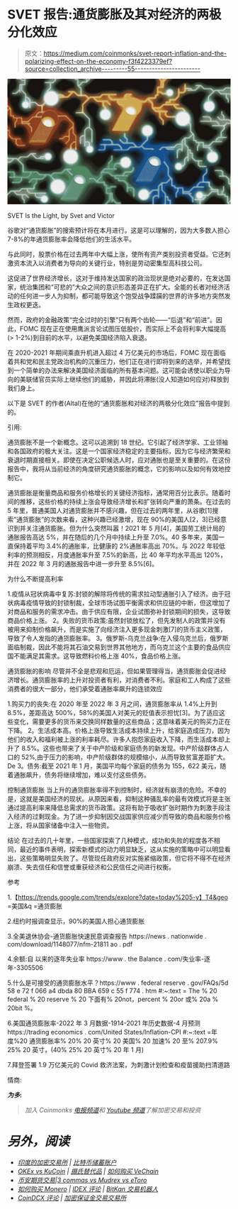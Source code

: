 # SVET 报告:通货膨胀及其对经济的两极分化效应

> 原文：<https://medium.com/coinmonks/svet-report-inflation-and-the-polarizing-effect-on-the-economy-f3f4223379ef?source=collection_archive---------55----------------------->

![](img/9e97240309bf0af8d96f0d4c0c09a6b8.png)

SVET Is the Light, by Svet and Victor

谷歌对“通货膨胀”的搜索预计将在本月进行。这是可以理解的，因为大多数人担心 7-8%的年通货膨胀率会降低他们的生活水平。

与此同时，股票价格在过去两年中大幅上涨，使所有资产类别投资者受益。它还刺激资本流入以消费者为导向的关键行业，特别是劳动密集型高科技公司。

这促进了世界经济增长，这对于维持发达国家的政治现状是绝对必要的，在发达国家，统治集团和“可悲的”大众之间的意识形态差异正在扩大。全能的长者对经济活动的任何进一步人为抑制，都可能导致这个饱受战争蹂躏的世界的许多地方突然发生政权更迭。

然而，政府的金融政策“完全过时的引擎”只有两个齿轮——“后退”和“前进”。因此，FOMC 现在正在使用鹰派言论试图压低股价，而实际上不会将利率大幅提高(> 1-2%)到目前的水平，以避免美国经济陷入衰退。

在 2020-2021 年期间乘直升机进入超过 4 万亿美元的市场后，FOMC 现在面临着共和党和民主党政治机构的沉重压力，他们正在进行即将到来的选举，并希望找到一个简单的办法来解决美国经济面临的所有基本问题。这可能会诱使以职业为导向的美联储官员实际上继续他们的威胁，并因此将滞胀(没人知道如何应对)释放到我们身上。

以下是 SVET 的作者(Altal)在他的“通货膨胀和对经济的两极分化效应”报告中提到的。

引用:

通货膨胀不是一个新概念。这可以追溯到 18 世纪。它引起了经济学家、工业领袖和各国政府的极大关注。这是一个国家经济稳定的主要指标，因为它与经济繁荣和衰退时期直接相关。即使在决定公职候选人时，应对通胀也是至关重要的。在这份报告中，我将从当前经济的角度研究通货膨胀的概念，它的影响以及如何有效地控制它。

通货膨胀是衡量商品和服务价格增长的关键经济指标，通常用百分比表示。随着时间的推移，这些价格的持续上涨会导致经济增长和扩张转向严重的萧条。在过去的 5 年里，普通美国人对通货膨胀并不感兴趣，但在过去的两年里，从谷歌[1]搜索“通货膨胀”的次数来看，这种兴趣已经激增，现在 90%的美国人[2，3]已经意识到并关注通货膨胀。但为什么突然叫嚣！2021 年 5 月[4]，美国劳工统计局的通胀报告高达 5%，并在随后的几个月中持续上升至 7.0%。40 多年来，美国一直保持着平均 3.4%的通胀率，比健康的 2%通胀率高出 70%。与 2022 年较低利率的预测相反，月度通胀率升至 7.5%的新高，比 40 年平均水平高出 120%，并在 2022 年 3 月的通胀报告中进一步升至 8.5%[6]。

为什么不断提高利率

1.疫情从冠状病毒中复苏:封锁的解除将传统的需求拉动型通胀引入了经济。由于冠状病毒疫情导致的封锁制裁，全球市场试图平衡需求和供应链的中断，但这增加了对商品和服务的需求冲击。由于供应有限，企业试图弥补封锁期间的损失，这导致商品价格上涨。
2。失败的货币政策:虽然封锁放松了，但先发制人的政策并没有被用来抑制价格飙升，而是实施了向经济注入更多现金刺激[7]的货币主义政策，导致了令人发指的通货膨胀率。
3。俄罗斯-乌克兰战争:在入侵乌克兰后，俄罗斯面临制裁，因此不能将其石油交易到世界其他地方，而乌克兰这个主要的食品供应国不能满足其需求。这导致燃料价格上涨 40%，食品价格上涨。

通货膨胀的影响
尽管并不全是悲观和厄运，但如果管理得当，通货膨胀会促进经济增长。通货膨胀率的上升对投资者有利，对消费者不利。家庭和工人构成了这些消费者的很大一部分，他们承受着通胀率飙升的连锁效应

1.购买力的丧失:在 2020 年至 2022 年 3 月之间，通货膨胀率从 1.4%上升到 8.5%，差距高达 500%，58%的美国人对美元的贬值表示担忧[3]。为了适应这些变化，需要更多的货币来交换同样数量的这些商品；这意味着美元的购买力正在下降。
2。生活成本高。价格上涨导致生活成本持续上升，给家庭造成压力，因为他们的收入和福利被上涨的利率耗尽。许多人抱怨家庭收入下降，而生活成本却上升了 8.5%。这些也带来了关于中产阶级和家庭债务的新发现。中产阶级群体占人口的 52%,由于压力的影响，中产阶级群体的规模缩小，从而导致贫富差距扩大。De
3。债务:截至 2021 年 1 月，美国平均每个家庭的债务为 155，622 美元，随着通胀飙升，债务将继续增加，难以支付这些债务。

控制通货膨胀
当上升的通货膨胀率得不到控制时，经济就有崩溃的危险。不幸的是，这就是美国经济的现状。从原因来看，抑制这种骚乱率的最有效模式将是主张通过提高利率来降低总需求的货币政策。这将有助于吸收扩张时期作为刺激手段注入经济的过剩现金。为了进一步抑制因交战国家供应减少而导致的商品和服务价格上涨，将从国家储备中注入一些物资。

结论
在过去的几十年里，一些国家探索了几种模式，成功和失败的程度各不相同，最近的事件表明，探索新模式的动力明显缺乏，这从实施的策略中可以明显看出，这些策略明显失败了。尽管现任政府反对实施紧缩政策，但它将不得不在经济崩溃、失去信任和信誉或重获经济和公民信任之间进行权衡。

参考

1.【https://trends.google.com/trends/explore?date=today%205-y】T4&geo =美国&q =通货膨胀

2.纽约时报调查显示，90%的美国人担心通货膨胀

3.全美退休协会-通货膨胀快速民意调查报告
https://news . nationwide . com/download/1148077/nfm-21811 ao . pdf

4.余额:自
以来的逐年失业率 https://www . the Balance . com/失业率-逐年-3305506

5.什么是可接受的通货膨胀水平？https://www . federal reserve . gov/FAQs/5d 58 e 72 f 066 a4 dbda 80 BBA 659 c 55 f 774 . htm #:~:text = The % 20 federal % 20 reserve % 20 下面有% 20not，percent % 20or 或% 20a % 20bit %。

6.美国通货膨胀率-2022 年 3 月数据-1914-2021 年历史数据-4 月预测
https://trading economics . com/United States/Inflation-CPI #:~:text =年度%20 通货膨胀率% 20% 20 英寸% 20 美国% 20 加速% 20 至% 207.9% 25% 20 英寸，(40% 25% 20 英寸% 20 年 1 月)

7.拜登签署 1.9 万亿美元的 Covid 救济法案，为刺激计划检查和疫苗援助扫清道路

情商:

***为多*:**[](https://svetrating.com/reports_all/Latest/)

> *加入 Coinmonks [电报频道](https://t.me/coincodecap)和 [Youtube 频道](https://www.youtube.com/c/coinmonks/videos)了解加密交易和投资*

# *另外，阅读*

*   *[印度的加密交易所](/coinmonks/bitcoin-exchange-in-india-7f1fe79715c9) | [比特币储蓄账户](/coinmonks/bitcoin-savings-account-e65b13f92451)*
*   *[OKEx vs KuCoin](https://coincodecap.com/okex-kucoin) | [摄氏替代品](https://coincodecap.com/celsius-alternatives) | [如何购买 VeChain](https://coincodecap.com/buy-vechain)*
*   *[币安期货交易](https://coincodecap.com/binance-futures-trading)|[3 commas vs Mudrex vs eToro](https://coincodecap.com/mudrex-3commas-etoro)*
*   *[如何购买 Monero](https://coincodecap.com/buy-monero) | [IDEX 评论](https://coincodecap.com/idex-review) | [BitKan 交易机器人](https://coincodecap.com/bitkan-trading-bot)*
*   *[CoinDCX 评论](/coinmonks/coindcx-review-8444db3621a2) | [加密保证金交易交易所](https://coincodecap.com/crypto-margin-trading-exchanges)*